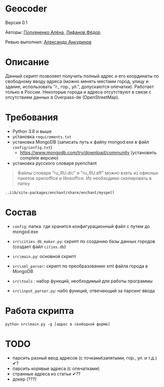 # Geocoder
Версия 0.1

Авторы: [Полуяненко Алёна](https://github.com/NiripsaKakVsegda), [Лифанов Фёдор](https://github.com/amagoosebitch)

Ревью выполнил: [Александр Анкудинов](https://github.com/xelez)
# Описание
Данный скрипт позволяет получить полный адрес и его координаты по свободному вводу адреса (можно менять местами город, улицу и здание, 
использовать "г., гор., ул.", допускаются опечатки). Работает только в России. Некоторые города и адреса отсутствуют в связи с отсутствием
данных в Overpass-de (OpenStreetMap). 
# Требования
* Python 3.8 и выше
* установка `requirements.txt`
* установка MongoDB (записать путь к файлу mongod.exe в файл `config/config.txt`)
    * https://www.mongodb.com/try/download/community (установить complete версию)
* установка русского словаря pyenchant  
>Файлы словаря "ru_RU.dic" и "ru_RU.aff" можно взять из офисных пакетов openoffice и libreoffice.
>Их необходимо скопировать в папку 

`..Lib/site-packages/enchant/share/enchant/myspell`
# Состав
* `config`: папка. где хранится конфигурационный файл с путем до mongod.exe

* `src\cities_db_maker.py`: скрипт по созданию базы данных городов (создает файл `cities.db`)

* `src\main.py`: основной скрипт

* `src\xml_parser`: скрипт по преобразованию xml файла города в MongoDB

* `src\tools` : набор функций, необходимый для работы программы

* `src\input_parser.py`: набо функций, отвечающий за парсинг ввода
# Работа скрипта
```
python src\main.py -g [адрес в свободной форме]
```
# TODO
* парсить разный ввод адресов (с точками\запятыми, гор., ул. и т.д.) ✔?
* парсить корявые адреса (с опечатками)
* странные адреса из статьи ✔??
* докер (???)
